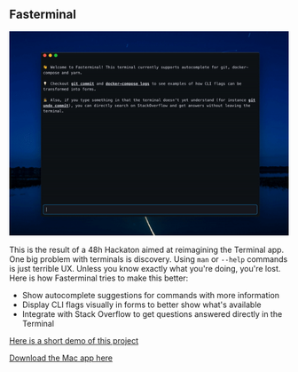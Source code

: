 
## Fasterminal

![Fasterminal Preview](assets/preview.gif)

This is the result of a 48h Hackaton aimed at reimagining the Terminal app. One big problem with terminals is discovery. Using `man` or `--help` commands is just terrible UX. Unless you know exactly what you're doing, you're lost. Here is how Fasterminal tries to make this better:
* Show autocomplete suggestions for commands with more information
* Display CLI flags visually in forms to better show what's available
* Integrate with Stack Overflow to get questions answered directly in the Terminal

[Here is a short demo of this project](https://www.loom.com/share/ad2b31e0927449d78448c3a2b06d120c)

[Download the Mac app here](https://drive.google.com/file/d/1hthB1CNvwEs3v5dB9qMQDFkH0GCjgzkD/view?usp=sharing)
